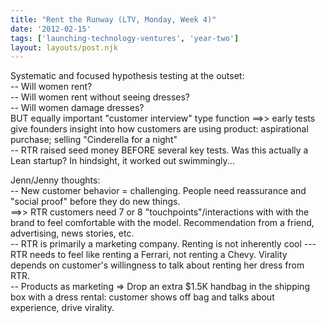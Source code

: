 ```yaml
---
title: "Rent the Runway (LTV, Monday, Week 4)"
date: '2012-02-15'
tags: ['launching-technology-ventures', 'year-two']
layout: layouts/post.njk
---
```


Systematic and focused hypothesis testing at the outset:\
-- Will women rent?\
-- Will women rent without seeing dresses?\
-- Will women damage dresses?\
BUT equally important "customer interview" type function ==>> early tests give founders insight into how customers are using product: aspirational purchase; selling "Cinderella for a night"\
-- RTR raised seed money BEFORE several key tests. Was this actually a Lean startup? In hindsight, it worked out swimmingly...

Jenn/Jenny thoughts:\
-- New customer behavior = challenging. People need reassurance and "social proof" before they do new things.\
==>> RTR customers need 7 or 8 "touchpoints"/interactions with with the brand to feel comfortable with the model. Recommendation from a friend, advertising, news stories, etc.\
-- RTR is primarily a marketing company. Renting is not inherently cool --- RTR needs to feel like renting a Ferrari, not renting a Chevy. Virality depends on customer's willingness to talk about renting her dress from RTR.\
-- Products as marketing => Drop an extra $1.5K handbag in the shipping box with a dress rental: customer shows off bag and talks about experience, drive virality.
